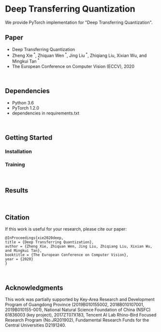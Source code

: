 # Deep Transferring Quantization

We provide PyTorch implementation for "Deep Transferring Quantization".  


## Paper
* Deep Transferring Quantization
* Zheng Xie<sup> *</sup>, Zhiquan Wen<sup> *</sup>, Jing Liu<sup> *</sup>, Zhiqiang Liu, Xixian Wu, and Mingkui Tan<sup> *</sup>
* The European Conference on Computer Vision (ECCV), 2020

<br/>


## Dependencies

* Python 3.6
* PyTorch 1.2.0
* dependencies in requirements.txt

<br/>


## Getting Started


### Installation


### Training


<br/>


## Results



<br/>


## Citation
If this work is useful for your research, please cite our paper:

    @InProceedings{xie2020deep,
    title = {Deep Transferring Quantization},
    author = {Zheng Xie, Zhiquan Wen, Jing Liu, Zhiqiang Liu, Xixian Wu, and Mingkui Tan},
    booktitle = {The European Conference on Computer Vision},
    year = {2020}
    }

<br/>


## Acknowledgments
This work was partially supported by Key-Area Research and Development Program of Guangdong Province (2019B010155002, 2018B010107001, 2019B010155-001), National Natural Science Foundation of China (NSFC) 61836003 (key project), 2017ZT07X183, Tencent AI Lab Rhino-Bird Focused Research Program (No.JR201902), Fundamental Research Funds for the Central Universities D2191240.
